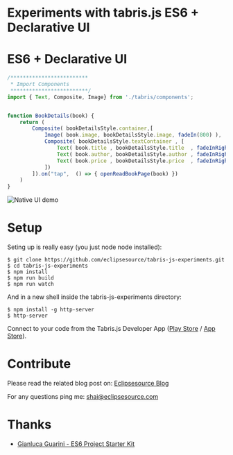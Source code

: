 Experiments with tabris.js ES6 + Declarative UI
===============================================

# ES6 + Declarative UI

```javascript
/*************************
 * Import Components
 *************************/
import { Text, Composite, Image} from './tabris/components';


function BookDetails(book) {
	return (
		Composite( bookDetailsStyle.container,[
			Image( book.image, bookDetailsStyle.image, fadeIn(800) ),
			Composite( bookDetailsStyle.textContainer , [
				Text( book.title , bookDetailsStyle.title  , fadeInRight(500, 100) ),
				Text( book.author, bookDetailsStyle.author , fadeInRight(500, 300) ),
				Text( book.price , bookDetailsStyle.price  , fadeInRight(500, 500) )
			])
		]).on("tap",  () => { openReadBookPage(book) })
	)
}
```

![Native UI demo](https://tabrisjs.com/assets/public-content/img/examples/bookstore.gif)


# Setup

Seting up is really easy (you just node node installed):

```shell
$ git clone https://github.com/eclipsesource/tabris-js-experiments.git
$ cd tabris-js-experiments
$ npm install
$ npm run build
$ npm run watch
```

And in a new shell inside the tabris-js-experiments directory:
```shell
$ npm install -g http-server
$ http-server
```
Connect to your code from the Tabris.js Developer App ([Play Store](https://play.google.com/store/apps/details?id=com.eclipsesource.tabris.js) / [App Store](https://itunes.apple.com/us/app/tabris.js/id939600018?ls=1&mt=8)).

# Contribute

Please read the related blog post on: [Eclipsesource Blog](http://eclipsesource.com/blogs/2016/02/29/tabris-js-declarative-ui-in-100-lines-of-functional-programming/)

For any questions ping me: shai@eclipsesource.com

# Thanks

- [Gianluca Guarini - ES6 Project Starter Kit](https://github.com/GianlucaGuarini/es6-project-starter-kit)
